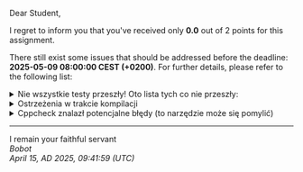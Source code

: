 Dear Student,

I regret to inform you that you've received only **0.0** out of 2 points for this assignment.

There still exist some issues that should be addressed before the deadline: **2025-05-09 08:00:00 CEST (+0200)**. For further details, please refer to the following list:

<details><summary>Nie wszystkie testy przeszły! Oto lista tych co nie przeszły:</summary>1.&nbsp;MatrixTester.constructionEmptyMatrix_expectedAllElementsAreZero<br>2.&nbsp;MatrixTester.constructionMatrixFromTwoDimensionArray_expectedAllElementsCopied<br>3.&nbsp;MatrixTester.constructionMatrixFromAnotherMatrix_expectedAllElementsCopied<br>4.&nbsp;MatrixTester.assignmentOperatorCopyingDeeply_expectedAllElementsCopied<br>5.&nbsp;MatrixTester.assignmentOperatorCopyingFromItselve_expectedNotCrash<br>6.&nbsp;MatrixTester.checkingOstreamOperator_expectedAllElementsInStream<br>7.&nbsp;MatrixTester.checkingIstreamOperator_expectedAllElementsReadFromStream<br>8.&nbsp;MatrixTester.multiplicationMatrixMultipliedWithNumber_expectedAllElementsOfMatrixMultiplied<br>9.&nbsp;MatrixTester.additionOfTwoMatrixes_expectedMatrixWithSumOfElementsReturned<br>10.&nbsp;MatrixTester.andOfTwoMatrixes_expectedMatrixWithAllElementsAsResultOfLogicalAndReturned<br>11.&nbsp;MatrixTester.accessingMatrixByRowAndColumnWithIndexOperator_expectedSuccesfullAccess<br>12.&nbsp;MatrixTester.matrixConverseOperatorIntoSizeType_expected2ReturnElementsInEachDimentions</details>
<details><summary>Ostrzeżenia w trakcie kompilacji</summary>/tmp/tmpphi_170g/student/matrix.cpp:10:2:&nbsp;warning:&nbsp;#warning&nbsp;"Klasa&nbsp;jest&nbsp;do&nbsp;zaimplementowania.&nbsp;Instrukcja&nbsp;w&nbsp;pliku&nbsp;naglowkowym,&nbsp;po&nbsp;zaimplementowaniu&nbsp;sugeruje&nbsp;usunac&nbsp;te&nbsp;linijke&nbsp;-&nbsp;po&nbsp;co&nbsp;komu&nbsp;warning?!"&nbsp;[-Wcpp]<br>&nbsp;&nbsp;&nbsp;10&nbsp;|&nbsp;#warning&nbsp;"Klasa&nbsp;jest&nbsp;do&nbsp;zaimplementowania.&nbsp;Instrukcja&nbsp;w&nbsp;pliku&nbsp;naglowkowym,&nbsp;po&nbsp;zaimplementowaniu&nbsp;sugeruje&nbsp;usunac&nbsp;te&nbsp;linijke&nbsp;-&nbsp;po&nbsp;co&nbsp;komu&nbsp;warning?!"<br>&nbsp;&nbsp;&nbsp;&nbsp;&nbsp;&nbsp;|&nbsp;&nbsp;^~~~~~~<br></details>
<details><summary>Cppcheck znalazł potencjalne błędy (to narzędzie może się pomylić)</summary>/tmp/tmpphi_170g/student/matrix.h:106:1:&nbsp;warning:&nbsp;The&nbsp;class&nbsp;'TwoDimensionMatrix'&nbsp;does&nbsp;not&nbsp;declare&nbsp;a&nbsp;constructor&nbsp;although&nbsp;it&nbsp;has&nbsp;private&nbsp;member&nbsp;variables&nbsp;which&nbsp;likely&nbsp;require&nbsp;initialization.&nbsp;[noConstructor]<br>class&nbsp;TwoDimensionMatrix<br>^<br></details>

-----------
I remain your faithful servant\
_Bobot_\
_April 15, AD 2025, 09:41:59 (UTC)_